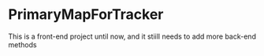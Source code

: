 # PrimaryMapForTracker
This is a front-end project until now, and it stiill needs to add more back-end methods
